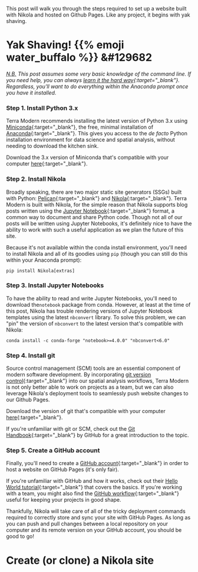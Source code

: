 <!--
.. title: Set up a website with Nikola and GitHub Pages
.. slug: set-up-a-website-with-nikola-and-github-pages
.. date: 2020-11-06 15:33:16 UTC-05:00
.. tags: Nikola, GitHub
.. category: Blog
.. link: 
.. description: 
.. type: text
.. author: Philip Griffith
-->

This post will walk you through the steps required to set up a website built with Nikola and hosted on Github Pages. Like any project, it begins with yak shaving.

<!-- TEASER_END -->

# Yak Shaving! {{% emoji water_buffalo %}} &#129682

*<abbr title="Nota bene: 'Note well'">N.B.</abbr> This post assumes some very basic knowledge of the command line. If you need help, you can always [learn it the hard way](https://learnpythonthehardway.org/python3/appendixa.html){:target="_blank"}. Regardless, you'll want to do everything within the Anaconda prompt once you have it installed.*

### Step 1. Install Python 3.x

Terra Modern recommends installing the latest version of Python 3.x using [Miniconda](https://docs.conda.io/en/latest/miniconda.html){:target="_blank"}, the free, minimal installation of [Anaconda](https://www.anaconda.com/){:target="_blank"}. This gives you access to the *de facto* Python installation environment for data science and spatial analysis, without needing to download the kitchen sink.

Download the 3.x version of Miniconda that's compatible with your computer [here](https://docs.conda.io/en/latest/miniconda.html){:target="_blank"}.

### Step 2. Install Nikola

Broadly speaking, there are two major static site generators (SSGs) built with Python: [Pelican](https://docs.getpelican.com/en/latest/index.html){:target="_blank"} and [Nikola](https://getnikola.com/){:target="_blank"}. Terra Modern is built with Nikola, for the simple reason that Nikola supports blog posts written using the [Jupyter Notebook](https://jupyter.org/){:target="_blank"} format, a common way to document and share Python code. Though not all of our posts will be written using Jupyter Notebooks, it's definitely nice to have the ability to work with such a useful application as we plan the future of this site.

Because it's not available within the conda install environment, you'll need to install Nikola and all of its goodies using `pip` (though you can still do this within your Anaconda prompt):

`pip install Nikola[extras]`

### Step 3. Install Jupyter Notebooks 

To have the ability to read and write Jupyter Notebooks, you'll need to download the`notebook` package from conda. However, at least at the time of this post, Nikola has trouble rendering versions of Jupyter Notebook templates using the latest `nbconvert` library. To solve this problem, we can "pin" the version of `nbconvert` to the latest version that's compatible with Nikola:

`conda install -c conda-forge "notebook>=4.0.0" "nbconvert<6.0"`

### Step 4. Install git

Source control management (SCM) tools are an essential component of modern software development. By incorporating [git version control](https://git-scm.com/){:target="_blank"} into our spatial analysis workflows, Terra Modern is not only better able to work on projects as a team, but we can also leverage Nikola's deployment tools to seamlessly push website changes to our Github Pages.

Download the version of git that's compatible with your computer [here](https://git-scm.com/downloads){:target="_blank"}.

If you're unfamiliar with git or SCM, check out the [Git Handbook](https://guides.github.com/introduction/git-handbook/){:target="_blank"} by GitHub for a great introduction to the topic.

### Step 5. Create a GitHub account

Finally, you'll need to create a [GitHub account](https://github.com/){:target="_blank"} in order to host a website on GitHub Pages (it's only fair).

If you're unfamiliar with GitHub and how it works, check out their [Hello World tutorial](https://guides.github.com/activities/hello-world/){:target="_blank"} that covers the basics. If you're working with a team, you might also find the [GitHub workflow](https://guides.github.com/introduction/flow/){:target="_blank"} useful for keeping your projects in good shape.

Thankfully, Nikola will take care of all of the tricky deployment commands required to correctly store and sync your site with GitHub Pages. As long as you can push and pull changes between a local repository on your computer and its remote version on your GitHub account, you should be good to go!

# Create (or clone) a Nikola site

